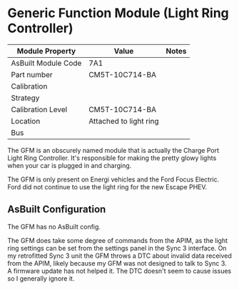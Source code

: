 # Generic Function Module (Light Ring Controller)

| Module Property     | Value                  | Notes |
| ------------------- | ---------------------- | ----- |
| AsBuilt Module Code | 7A1                    |       |
| Part number         | CM5T-10C714-BA         |       |
| Calibration         |                        |       |
| Strategy            |                        |       |
| Calibration Level   | CM5T-10C714-BA         |       |
| Location            | Attached to light ring |       |
| Bus                 |                        |       |

The GFM is an obscurely named module that is actually the Charge Port Light Ring Controller. It's responsible for making the pretty glowy lights when your car is plugged in and charging.

The GFM is only present on Energi vehicles and the Ford Focus Electric. Ford did not continue to use the light ring for the new Escape PHEV.

## AsBuilt Configuration

The GFM has no AsBuilt config.

The GFM does take some degree of commands from the APIM, as the light ring settings can be set from the settings panel in the Sync 3 interface. On my retrofitted Sync 3 unit the GFM throws a DTC about invalid data received from the APIM, likely because my GFM was not designed to talk to Sync 3. A firmware update has not helped it. The DTC doesn't seem to cause issues so I generally ignore it.
